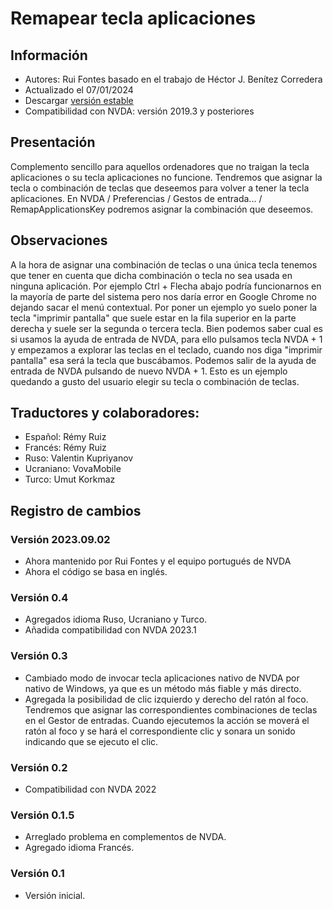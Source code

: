 # Remapear tecla aplicaciones


## Información
* Autores: Rui Fontes basado en el trabajo de Héctor J. Benítez Corredera
* Actualizado el 07/01/2024
* Descargar [versión estable][1]
* Compatibilidad con NVDA: versión 2019.3 y posteriores


## Presentación
Complemento sencillo para aquellos ordenadores que no traigan la tecla aplicaciones o su tecla aplicaciones no funcione.
Tendremos que asignar la tecla o combinación de teclas que deseemos para volver a tener la tecla aplicaciones.
En NVDA / Preferencias / Gestos de entrada... / RemapApplicationsKey podremos asignar la combinación que deseemos.


## Observaciones
A la hora de asignar una combinación de teclas o una única tecla tenemos que tener en cuenta que dicha combinación o tecla no sea usada en ninguna aplicación.
Por ejemplo Ctrl + Flecha abajo podría funcionarnos en la mayoría de parte del sistema pero nos daría error en Google Chrome no dejando sacar el menú contextual.
Por poner un ejemplo yo suelo poner la tecla "imprimir pantalla" que suele estar en la fila superior en la parte derecha y suele ser la segunda o tercera tecla.
Bien podemos saber cual es si usamos la ayuda de entrada de NVDA, para ello pulsamos tecla NVDA + 1 y empezamos a explorar las teclas en el teclado, cuando nos diga "imprimir pantalla" esa será la tecla que buscábamos. Podemos salir de la ayuda de entrada de NVDA pulsando de nuevo NVDA + 1.
Esto es un ejemplo quedando a gusto del usuario elegir su tecla o combinación de teclas.


## Traductores y colaboradores:
* Español: Rémy Ruiz
* Francés: Rémy Ruiz
* Ruso: Valentin Kupriyanov
* Ucraniano: VovaMobile
* Turco: Umut Korkmaz


## Registro de cambios


### Versión 2023.09.02
* Ahora mantenido por Rui Fontes y el equipo portugués de NVDA
* Ahora el código se basa en inglés.


### Versión 0.4
* Agregados idioma Ruso, Ucraniano y Turco.
* Añadida compatibilidad con NVDA 2023.1


### Versión 0.3
* Cambiado modo de invocar tecla aplicaciones nativo de NVDA por nativo de Windows, ya que es un método más  fiable y más directo.
* Agregada la posibilidad de clic izquierdo y derecho del ratón al foco.
Tendremos que asignar las correspondientes combinaciones de teclas en el Gestor de entradas.
Cuando ejecutemos la acción se moverá el ratón al foco y se hará el correspondiente clic y sonara un sonido indicando que se ejecuto el clic.


### Versión 0.2
* Compatibilidad con NVDA 2022


### Versión 0.1.5
* Arreglado problema en complementos de NVDA.
* Agregado idioma Francés.


### Versión 0.1
* Versión inicial.

[1]: https://github.com/ruifontes/RemapKeyAplication-para-NVDA/releases/download/2024.01.07/remapApplicationsKey-2024.01.07.nvda-addon
